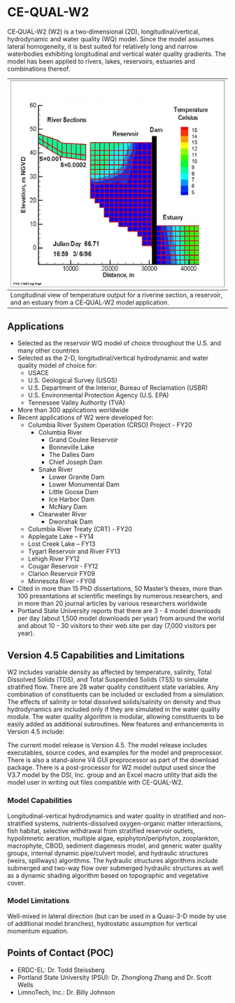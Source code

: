 # CE-QUAL-W2

CE‐QUAL‐W2 (W2) is a two‐dimensional (2D), longitudinal/vertical, hydrodynamic and water quality (WQ) model. Since the model assumes lateral homogeneity, it is best suited for relatively long and narrow waterbodies exhibiting longitudinal and vertical water quality gradients. The model has been applied to rivers, lakes, reservoirs, estuaries and combinations thereof.  

| ![CE-QUAL-W2 Model Schematic](images/CE-QUAL-W2_Model_Schematic.png) |
|--|
| Longitudinal view of temperature output for a riverine section, a reservoir, and an estuary from a CE‐QUAL‐W2 model application. |

## Applications

* Selected as the reservoir WQ model of choice throughout the U.S. and many other countries
* Selected as the 2-D, longitudinal/vertical hydrodynamic and water quality model of choice for:
    * USACE
    * U.S. Geological Survey (USGS)
    * U.S. Department of the Interior, Bureau of Reclamation (USBR)
    * U.S. Environmental Protection Agency (U.S. EPA)
    * Tennessee Valley Authority (TVA)
* More than 300 applications worldwide
* Recent applications of W2 were developed for:
    * Columbia River System Operation (CRSO) Project - FY20
        * Columbia River
            * Grand Coulee Reservoir
            * Bonneville Lake
            * The Dalles Dam
            * Chief Joseph Dam
        * Snake River
            * Lower Granite Dam
            * Lower Monumental Dam
            * Little Goose Dam
            * Ice Harbor Dam
            * McNary Dam
        * Clearwater River
            * Dworshak Dam
    * Columbia River Treaty (CRT) - FY20
    * Applegate Lake – FY14
    * Lost Creek Lake – FY13
    * Tygart Reservoir and River FY13
    * Lehigh River FY12
    * Cougar Reservoir ‐ FY12
    * Clarion Reservoir FY09
    * Minnesota River ‐ FY08
* Cited in more than 15 PhD dissertations, 50 Master’s theses, more than 100 presentations at scientific meetings by numerous researchers, and in more than 20 journal articles by various researchers worldwide
* Portland State University reports that there are 3 - 4 model downloads per day (about 1,500 model downloads per year) from around the world and about 10 - 30 visitors to their web site per day (7,000 visitors per year).

## Version 4.5 Capabilities and Limitations

W2 includes variable density as affected by temperature, salinity, Total Dissolved Solids (TDS), and Total Suspended Solids (TSS) to simulate stratified flow. There are 28 water quality constituent state variables. Any combination of constituents can be included or excluded from a simulation. The effects of salinity or total dissolved solids/salinity on density and thus hydrodynamics are included only if they are simulated in the water quality module. The water quality algorithm is modular, allowing constituents to be easily added as additional subroutines. New features and enhancements in Version 4.5 include:

The current model release is Version 4.5. The model release includes executables, source codes, and examples for the model and preprocessor. There is also a stand-alone V4 GUI preprocessor as part of the download package. There is a post-processor for W2 model output used since the V3.7 model by the DSI, Inc. group and an Excel macro utility that aids the model user in writing out files compatible with CE-QUAL-W2.

### Model Capabilities

Longitudinal-vertical hydrodynamics and water quality in stratified and non-stratified systems, nutrients-dissolved oxygen-organic matter interactions, fish habitat, selective withdrawal from stratified reservoir outlets, hypolimnetic aeration, multiple algae, epiphyton/periphyton, zooplankton, macrophyte, CBOD, sediment diagenesis model, and generic water quality groups, internal dynamic pipe/culvert model, and hydraulic structures (weirs, spillways) algorithms. The hydraulic structures algorithms include submerged and two-way flow over submerged hydraulic structures as well as a dynamic shading algorithm based on topographic and vegetative cover.

### Model Limitations

Well-mixed in lateral direction (but can be used in a Quasi-3-D mode by use of additional model branches), hydrostatic assumption for vertical momentum equation.

## Points of Contact (POC)

* ERDC-EL: Dr. Todd Steissberg
* Portland State University (PSU): Dr. Zhonglong Zhang and Dr. Scott Wells
* LimnoTech, Inc.: Dr. Billy Johnson

